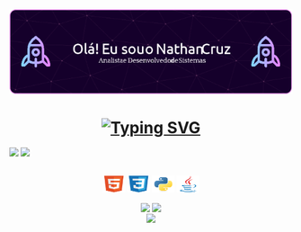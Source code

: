 <!-- INTRODUCAO -->
<img src="./assets/githubanner.png"/>
<!-- <h1 style="font-weight: bold; font-style: italic;" align="center">Olá! Eu me chamo Nathan Cruz!<br><br></h1> -->

<!-- MENSSAGEM ANIMADA -->
<h1 align="center">
  <a href="https://git.io/typing-svg">
    <img src="https://readme-typing-svg.demolab.com?font=Protest+Strike&size=30&duration=3000&pause=1000&color=FFFFFF&center=true&random=false&width=435&lines=Bem-Vindo!;Tudo+bem+com+voc%C3%AA%3F;%C3%89+bom+te+ver+por+aqui!" alt="Typing SVG" />
  </a>
</h1>

<!-- BOTOES -->

<a href="https://linktr.ee/nathan_cruz"><img src="https://img.shields.io/badge/Linktree-ffffff?style=for-the-badge&logo=Linktree&logoColor=white&labelColor=black&color=blue"></a>
<a href=""><img src="https://img.shields.io/badge/Buy_me_a_coffee-ffffff?style=for-the-badge&logo=coffeescript&logoColor=white&labelColor=black&color=brown" ></a>

<!-- ICONES DAS LINGUAGENS QUE EU USO -->
<div align="center" style="display: inline_block"><br>
  <img align="center" alt="Cruz-HTML" height="30" width="40" src="https://raw.githubusercontent.com/devicons/devicon/master/icons/html5/html5-original.svg">
  <img align="center" alt="Cruz-CSS" height="30" width="40" src="https://raw.githubusercontent.com/devicons/devicon/master/icons/css3/css3-original.svg">
  <img align="center" alt="Cruz-Python" height="30" width="40" src="https://raw.githubusercontent.com/devicons/devicon/master/icons/python/python-original.svg">
  <img align="center" alt="Cruz-java" height="30" width="40" src="https://raw.githubusercontent.com/devicons/devicon/master/icons/java/java-original.svg">
</div>

<br>

<!-- AREA DE ESTATISTICA E STATUS -->

<div align=center>
  <!-- NOTA TOTAL -->
  <img width=500 align="center" src="https://github-readme-stats.vercel.app/api?username=NathanCruzOficial&show_icons=true&theme=react&hide_border=true" />
  <!-- LINGUAGENS MAIS USADAS -->
  <img width=500 align="center" src="https://github-readme-stats.vercel.app/api/top-langs?username=NathanCruzOficial&theme=react&hide_border=true" />
</div>

<div align=center>
 <a href="https://github.com/anuraghazra/github-readme-streak-stats">
  <img align="center" width=400 src="https://streak-stats.demolab.com/?user=NathanCruzOficial&theme=react&hide_border=true" />
 </a>
</div>
